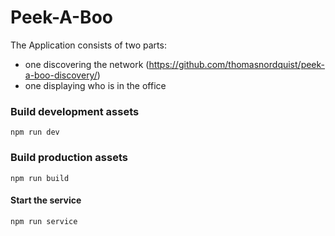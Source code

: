 # Peek-A-Boo

The Application consists of two parts:
 - one discovering the network (https://github.com/thomasnordquist/peek-a-boo-discovery/)
 - one displaying who is in the office

### Build development assets
`npm run dev`

### Build production assets
`npm run build`

#### Start the service
`npm run service`
